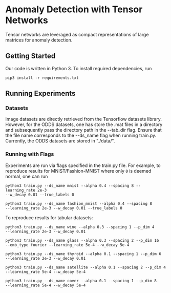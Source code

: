 # Anomaly Detection with Tensor Networks

Tensor networks are leveraged as compact representations of large matrices for
anomaly detection.

## Getting Started

Our code is written in Python 3. To install required dependencies, run

```
pip3 install -r requirements.txt
```

## Running Experiments

### Datasets

Image datasets are directly retrieved from the Tensorflow datasets library.
However, for the ODDS datasets, one has store the .mat files in a directory and
subsequently pass the directory path in the --tab_dir flag. Ensure that the file
name corresponds to the --ds_name flag when running train.py. Currently, the
ODDS datasets are stored in "./data/".

### Running with Flags

Experiments are run via flags specified in the train.py file. For example, to
reproduce results for MNIST/Fashion-MNIST where only `0` is deemed normal, one
can run

```
python3 train.py --ds_name mnist --alpha 0.4 --spacing 8 --learning_rate 2e-3
--w_decay 0.01 --true_labels 0
```

```
python3 train.py --ds_name fashion_mnist --alpha 0.4 --spacing 8
--learning_rate 2e-3 --w_decay 0.01 --true_labels 0
```

To reproduce results for tabular datasets:

```
python3 train.py --ds_name wine --alpha 0.3 --spacing 1 --p_dim 4
--learning_rate 2e-3 --w_decay 0.01
```

```
python3 train.py --ds_name glass --alpha 0.3 --spacing 2 --p_dim 16
--emb_type fourier --learning_rate 5e-4 --w_decay 5e-4
```

```
python3 train.py --ds_name thyroid --alpha 0.1 --spacing 1 --p_dim 6
--learning_rate 2e-3 --w_decay 0.01
```

```
python3 train.py --ds_name satellite --alpha 0.1 --spacing 2 --p_dim 4
--learning_rate 5e-4 --w_decay 5e-4
```

```
python3 train.py --ds_name cover --alpha 0.1 --spacing 1 --p_dim 8
--learning_rate 5e-4 --w_decay 5e-4
```
